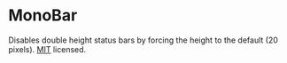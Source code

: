 # MonoBar
Disables double height status bars by forcing the height to the default (20 pixels). [MIT](http://adam.mit-license.org/) licensed.
